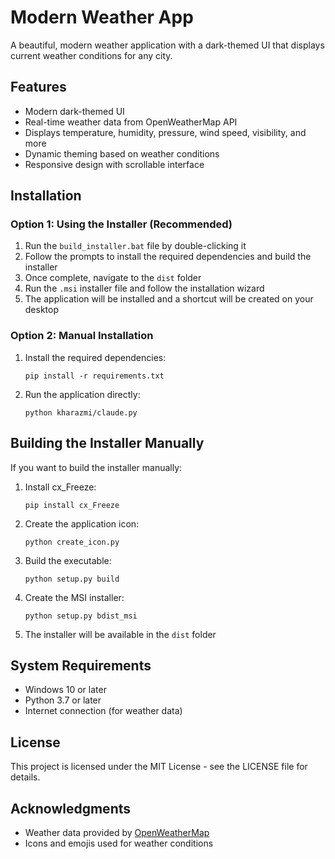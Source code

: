# Modern Weather App

A beautiful, modern weather application with a dark-themed UI that displays current weather conditions for any city.

## Features

- Modern dark-themed UI
- Real-time weather data from OpenWeatherMap API
- Displays temperature, humidity, pressure, wind speed, visibility, and more
- Dynamic theming based on weather conditions
- Responsive design with scrollable interface

## Installation

### Option 1: Using the Installer (Recommended)

1. Run the `build_installer.bat` file by double-clicking it
2. Follow the prompts to install the required dependencies and build the installer
3. Once complete, navigate to the `dist` folder
4. Run the `.msi` installer file and follow the installation wizard
5. The application will be installed and a shortcut will be created on your desktop

### Option 2: Manual Installation

1. Install the required dependencies:
   ```
   pip install -r requirements.txt
   ```

2. Run the application directly:
   ```
   python kharazmi/claude.py
   ```

## Building the Installer Manually

If you want to build the installer manually:

1. Install cx_Freeze:
   ```
   pip install cx_Freeze
   ```

2. Create the application icon:
   ```
   python create_icon.py
   ```

3. Build the executable:
   ```
   python setup.py build
   ```

4. Create the MSI installer:
   ```
   python setup.py bdist_msi
   ```

5. The installer will be available in the `dist` folder

## System Requirements

- Windows 10 or later
- Python 3.7 or later
- Internet connection (for weather data)

## License

This project is licensed under the MIT License - see the LICENSE file for details.

## Acknowledgments

- Weather data provided by [OpenWeatherMap](https://openweathermap.org/)
- Icons and emojis used for weather conditions 